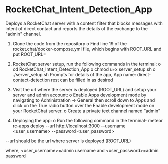 # RocketChat_Intent_Detection_App

Deploys a RocketChat server with a content filter that blocks messages with intent of direct contact and reports the details of the exchange to the "admin" channel.


1.	Clone the code from the repository
o	Find line 19 of the rocket.chat/docker-compose.yml file, which begins with ROOT_URL and put
ROOT_URL=<url where server is to be deployed>

2.	RocketChat server setup, run the following commands in the terminal: 
o	cd RocketChat_Intent_Detection_App
o	chmod u+x server_setup.sh
o	./server_setup.sh
  Prompts for details of the app,
  App name: direct-contact-detection
  rest can be filled in as desired

3.	Visit the url where the server is deployed (ROOT_URL) and setup your server and admin account:
o	Enable Apps development mode by navigating to Administration -> General then scroll down to Apps and click on the True radio button over the Enable development mode on your RocketChat server.
o	Create a private text channel named “admin”

4.	Deploying the app:
o	Run the following command in the terminal-
meteor rc-apps deploy --url http://localhost:3000 --username <user_username> --password <user_password>

--url should be the url where server is deployed (ROOT_URL)

where, <user_username>=admin username and <user_password>=admin password
